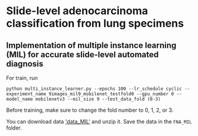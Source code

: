 # Slide-level adenocarcinoma classification from lung specimens
## Implementation of multiple instance learning (MIL) for accurate slide-level automated diagnosis
For train, run
```
python multi_instance_learner.py --epochs 100 --lr_schedule cyclic --experiment_name 9images_mil9_mobilenet_testfold0 --gpu_number 0 --model_name mobilenetv3 --mil_size 9 --test_data_fold (0-3)
```
Before training, make sure to change the fold number to 0, 1, 2, or 3.

You can download data ['data_MIL'](https://figshare.com/ndownloader/files/46557613) and unzip it. Save the data in the `FNA_MIL` folder.
